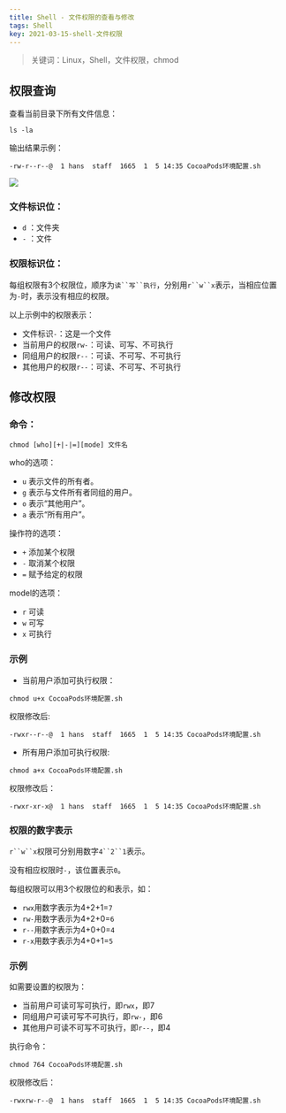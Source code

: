 ```yaml
---
title: Shell - 文件权限的查看与修改
tags: Shell
key: 2021-03-15-shell-文件权限
---
```

> 关键词：Linux，Shell，文件权限，chmod

## 权限查询

查看当前目录下所有文件信息：

```
ls -la
```

输出结果示例：

```
-rw-r--r--@  1 hans  staff  1665  1  5 14:35 CocoaPods环境配置.sh
```

<img src="https://image.oldboard.tech/blog/WX20210315-153622.png">

### 文件标识位：

* `d` ：文件夹
* `-` ：文件

### 权限标识位：

每组权限有3个权限位，顺序为`读``写``执行`，分别用`r``w``x`表示，当相应位置为`-`时，表示没有相应的权限。

以上示例中的权限表示：

* 文件标识`-`：这是一个文件
* 当前用户的权限`rw-`：可读、可写、不可执行
* 同组用户的权限`r--`：可读、不可写、不可执行
* 其他用户的权限`r--`：可读、不可写、不可执行

## 修改权限

### 命令：

```
chmod [who][+|-|=][mode] 文件名
```

who的选项：

* `u` 表示文件的所有者。
* `g` 表示与文件所有者同组的用户。
* `o` 表示“其他用户”。
* `a` 表示“所有用户”。

操作符的选项：

* `+` 添加某个权限
* `-` 取消某个权限
* `=` 赋予给定的权限

model的选项：

* `r` 可读
* `w` 可写
* `x` 可执行

### 示例

* 当前用户添加可执行权限：

```
chmod u+x CocoaPods环境配置.sh
```

权限修改后:

```
-rwxr--r--@  1 hans  staff  1665  1  5 14:35 CocoaPods环境配置.sh
```

* 所有用户添加可执行权限:

```
chmod a+x CocoaPods环境配置.sh 
```

权限修改后：

```
-rwxr-xr-x@  1 hans  staff  1665  1  5 14:35 CocoaPods环境配置.sh
```

### 权限的数字表示

`r``w``x`权限可分别用数字`4``2``1`表示。

没有相应权限时`-`，该位置表示`0`。

每组权限可以用3个权限位的和表示，如：

* `rwx`用数字表示为4+2+1=`7`
* `rw-`用数字表示为4+2+0=`6`
* `r--`用数字表示为4+0+0=`4`
* `r-x`用数字表示为4+0+1=`5`

### 示例

如需要设置的权限为：

* 当前用户可读可写可执行，即`rwx`，即7
* 同组用户可读可写不可执行，即`rw-`，即6
* 其他用户可读不可写不可执行，即`r--`，即4

执行命令：

```
chmod 764 CocoaPods环境配置.sh
```

权限修改后：

```
-rwxrw-r--@  1 hans  staff  1665  1  5 14:35 CocoaPods环境配置.sh
```

